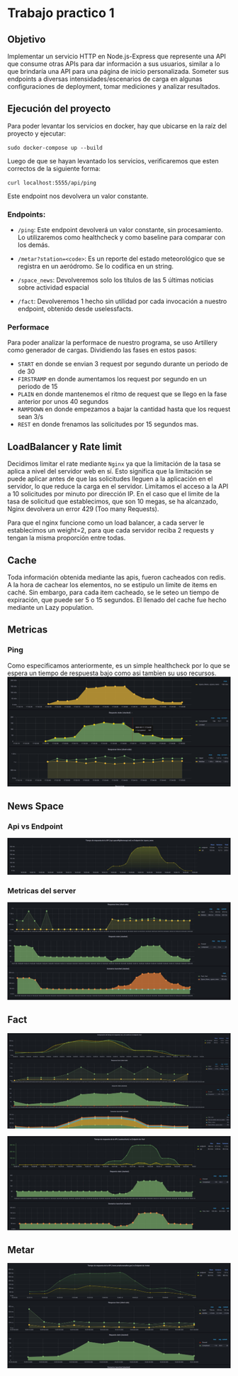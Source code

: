 # Trabajo practico 1

## Objetivo

Implementar un servicio HTTP en Node.js-Express que represente una API que consume otras APIs para dar información a sus usuarios, similar a lo que brindaría una API para una página de inicio personalizada. Someter sus endpoints a diversas intensidades/escenarios de carga en algunas configuraciones de deployment, tomar mediciones y analizar resultados.

## Ejecución del proyecto

Para poder levantar los servicios en docker, hay que ubicarse en la raíz del proyecto y ejecutar:

`sudo docker-compose up --build`

Luego de que se hayan levantado los servicios, verificaremos que esten correctos de la siguiente forma:

`curl localhost:5555/api/ping`

Este endpoint nos devolvera un valor constante.

### Endpoints:

- `/ping`: Este endpoint devolverá un valor constante, sin procesamiento. Lo utilizaremos como healthcheck y como baseline para comparar con los demás.

- `/metar?station=<code>`: Es un reporte del estado meteorológico que se registra en un aeródromo. Se lo codifica en un string.

- `/space_news`: Devolveremos solo los títulos de las 5 últimas noticias sobre actividad espacial

- `/fact`: Devolveremos 1 hecho sin utilidad por cada invocación a nuestro endpoint, obtenido desde uselessfacts.

### Performace

Para poder analizar la performace de nuestro programa, se uso Artillery como generador de cargas. Dividiendo las fases en estos pasos:

- `START` en donde se envian 3 request por segundo durante un periodo de de 30
- `FIRSTRAMP` en donde aumentamos los request por segundo en un periodo de 15
- `PLAIN` en donde mantenemos el ritmo de request que se llego en la fase anterior por unos 40 segundos
- `RAMPDOWN` en donde empezamos a bajar la cantidad hasta que los request sean 3/s
- `REST` en donde frenamos las solicitudes por 15 segundos mas.

## LoadBalancer y Rate limit

Decidimos limitar el rate mediante `Nginx` ya que la limitación de la tasa se aplica a nivel del servidor web en sí. Esto significa que la limitación se puede aplicar antes de que las solicitudes lleguen a la aplicación en el servidor, lo que reduce la carga en el servidor. Limitamos el acceso a la API a 10 solicitudes por minuto por dirección IP. En el caso que el limite de la tasa de solicitud que establecimos, que son 10 megas, se ha alcanzado, Nginx devolvera un error 429 (Too many Requests).

Para que el nginx funcione como un load balancer, a cada server le establecimos un weight=2, para que cada servidor reciba 2 requests y tengan la misma proporción entre todas.

## Cache

Toda información obtenida mediante las apis, fueron cacheados con redis. A la hora de cachear los elementos, no se estipulo un limite de items en caché. Sin embargo, para cada item cacheado, se le seteo un tiempo de expiración, que puede ser 5 o 15 segundos. El llenado del cache fue hecho mediante un Lazy population.

## Metricas

### Ping

Como especificamos anteriormente, es un simple healthcheck por lo que se espera un tiempo de respuesta bajo como asi tambien su uso recursos.
![](files/spaceNews/artillery.png)

## News Space

### Api vs Endpoint

![](files/spaceNews/endpoint_vs_api.jpeg)

### Metricas del server

![](files/spaceNews/client_server_metrics.jpeg)

## Fact

![](files/fact/fact_cached_vs_no_cached.jpeg)

![](files/fact/metricas_api_vs_endpoint.jpeg)

## Metar

![](files/metar/metricas_api_vs_endpoint.jpeg)
